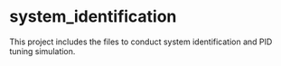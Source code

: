# system_identification
This project includes the files to conduct system identification and PID tuning simulation.
